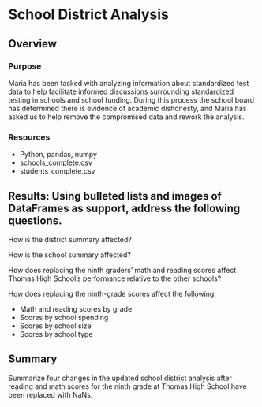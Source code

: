 # School District Analysis

## Overview

### Purpose

Maria has been tasked with analyzing information about standardized test data to help facilitate informed discussions surrounding standardized testing in schools and school funding.  During this process the school board has determined there is evidence of academic dishonesty, and Maria has asked us to help remove the compromised data and rework the analysis.

### Resources

- Python, pandas, numpy
- schools_complete.csv
- students_complete.csv

## Results: Using bulleted lists and images of DataFrames as support, address the following questions.

How is the district summary affected?

How is the school summary affected?

How does replacing the ninth graders’ math and reading scores affect Thomas High School’s performance relative to the other schools?

How does replacing the ninth-grade scores affect the following:
- Math and reading scores by grade
- Scores by school spending
- Scores by school size
- Scores by school type


## Summary

Summarize four changes in the updated school district analysis after reading and math scores for the ninth grade at Thomas High School have been replaced with NaNs.
